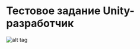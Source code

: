 # Тестовое задание Unity-разработчик
![alt tag](https://github.com/CatCode91/SeaBubbleGame/screen.png)​


